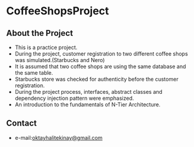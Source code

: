 # **CoffeeShopsProject**

## **About the Project**

- This is a practice project.<br/>
- During the project, customer registration to two different coffee shops was simulated.(Starbucks and Nero)<br/>
- It is assumed that two coffee shops are using the same database and the same table. <br/>
- Starbucks store was checked for authenticity before the customer registration. <br/>
- During the project process, interfaces, abstract classes and dependency injection pattern were emphasized. <br/>
- An introduction to the fundamentals of N-Tier Architecture. <br/>

## **Contact**

- e-mail:oktayhalitekinay@gmail.com
